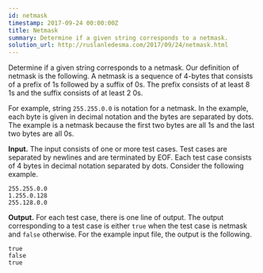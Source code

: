 ```yaml
---
id: netmask
timestamp: 2017-09-24 00:00:00Z
title: Netmask
summary: Determine if a given string corresponds to a netmask.
solution_url: http://ruslanledesma.com/2017/09/24/netmask.html
---
```


Determine if a given string corresponds to a netmask.
Our definition of netmask is the following.  A netmask is a sequence
of 4-bytes that consists of a prefix of 1s followed by a suffix of 0s.
The prefix consists of at least 8 1s and the suffix consists of at
least 2 0s.

For example, string `255.255.0.0` is notation for a netmask.  In the
example, each byte is given in decimal notation and the bytes are
separated by dots.  The example is a netmask because the first two
bytes are all 1s and the last two bytes are all 0s.

**Input.**
The input consists of one or more test cases.  Test cases
are separated by newlines and are terminated by EOF.  Each test case
consists of 4 bytes in decimal notation separated by dots.  Consider
the following example.

```asciidoc
255.255.0.0
1.255.0.128
255.128.0.0
```

**Output.**
For each test case, there is one line of output.  The output
corresponding to a test case is either `true` when the test case is
netmask and `false` otherwise.  For the example input file, the output
is the following.

```asciidoc
true
false
true
```
